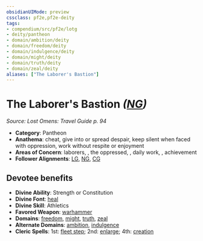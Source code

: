 ```yaml
---
obsidianUIMode: preview
cssclass: pf2e,pf2e-deity
tags:
- compendium/src/pf2e/lotg
- deity/pantheon
- domain/ambition/deity
- domain/freedom/deity
- domain/indulgence/deity
- domain/might/deity
- domain/truth/deity
- domain/zeal/deity
aliases: ["The Laborer's Bastion"]
---
```

# The Laborer's Bastion *([NG](../../../Rules/traits/neutral-good-b1.md))*  
*Source: Lost Omens: Travel Guide p. 94*  

- **Category**: Pantheon
- **Anathema**: cheat, give into or spread despair, keep silent when faced with oppression, work without respite or enjoyment
- **Areas of Concern**: laborers, , the oppressed, , daily work, , achievement
- **Follower Alignments**: [LG](../../../Rules/traits/lawful-goo-b1.md), [NG](../../../Rules/traits/neutral-good-b1.md), [CG](../../../Rules/traits/chaotic-good-b1.md)

## Devotee benefits

- **Divine Ability**: Strength or Constitution
- **Divine Font**: [heal](../../spells/heal.md)
- **Divine Skill**: Athletics
- **Favored Weapon**: [warhammer](../../equipment/items/warhammer.md)
- **Domains**: [freedom](../domains.md#Freedom), [might](../domains.md#Might), [truth](../domains.md#Truth), [zeal](../domains.md#Zeal)
- **Alternate Domains**: [ambition](../domains.md#Ambition), [indulgence](../domains.md#Indulgence)
- **Cleric Spells**: 1st: [fleet step](../../spells/fleet-step.md); 2nd: [enlarge](../../spells/enlarge.md); 4th: [creation](../../spells/creation.md)